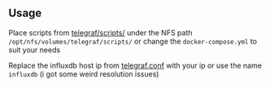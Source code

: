 ## Usage

Place scripts from [telegraf/scripts/](https://github.com/pistacks/my-raspberrypi-cluster-setup/tree/master/stacks/monitoring-influxdb/telegraf/scripts) under the NFS path `/opt/nfs/volumes/telegraf/scripts/` or change the `docker-compose.yml` to suit your needs

Replace the influxdb host ip from [telegraf.conf](https://github.com/pistacks/my-raspberrypi-cluster-setup/blob/master/stacks/monitoring-influxdb/telegraf/configs/telegraf.conf#L65-L70) with your ip or use the name `influxdb` (i got some weird resolution issues)

